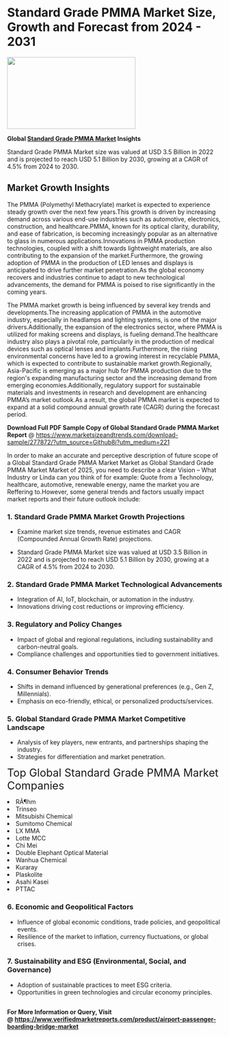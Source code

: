 <H1>Standard Grade PMMA Market Size, Growth and Forecast from 2024 - 2031</H1><img class="aligncenter size-medium wp-image-584254" src="https://thirdeyenews.in/wp-content/uploads/2024/09/Global-Market-Research-300x168.jpeg" alt="" width="300" height="168" /><p><strong>Global&nbsp;<a href="https://www.marketsizeandtrends.com/download-sample/277872/?utm_source=Github8j?utm_medium=221">Standard Grade PMMA Market</a> Insights</strong></p><p>Standard Grade PMMA Market size was valued at USD 3.5 Billion in 2022 and is projected to reach USD 5.1 Billion by 2030, growing at a CAGR of 4.5% from 2024 to 2030.</p><p><h2>Market Growth Insights</h2> <p>The PMMA (Polymethyl Methacrylate) market is expected to experience steady growth over the next few years.This growth is driven by increasing demand across various end-use industries such as automotive, electronics, construction, and healthcare.PMMA, known for its optical clarity, durability, and ease of fabrication, is becoming increasingly popular as an alternative to glass in numerous applications.Innovations in PMMA production technologies, coupled with a shift towards lightweight materials, are also contributing to the expansion of the market.Furthermore, the growing adoption of PMMA in the production of LED lenses and displays is anticipated to drive further market penetration.As the global economy recovers and industries continue to adapt to new technological advancements, the demand for PMMA is poised to rise significantly in the coming years.</p> <p>The PMMA market growth is being influenced by several key trends and developments.The increasing application of PMMA in the automotive industry, especially in headlamps and lighting systems, is one of the major drivers.Additionally, the expansion of the electronics sector, where PMMA is utilized for making screens and displays, is fueling demand.The healthcare industry also plays a pivotal role, particularly in the production of medical devices such as optical lenses and implants.Furthermore, the rising environmental concerns have led to a growing interest in recyclable PMMA, which is expected to contribute to sustainable market growth.Regionally, Asia-Pacific is emerging as a major hub for PMMA production due to the region's expanding manufacturing sector and the increasing demand from emerging economies.Additionally, regulatory support for sustainable materials and investments in research and development are enhancing PMMA’s market outlook.As a result, the global PMMA market is expected to expand at a solid compound annual growth rate (CAGR) during the forecast period.</p> <p><span class=""><strong>Download Full PDF Sample Copy of Global Standard Grade PMMA Market Report</strong> @ <a href="https://www.marketsizeandtrends.com/download-sample/277872/?utm_source=Github8j?utm_medium=221" target="_blank">https://www.marketsizeandtrends.com/download-sample/277872/?utm_source=Github8j?utm_medium=221</a></span></p><p>In order to make an accurate and perceptive description of future scope of a Global&nbsp;Standard Grade PMMA Market Market as Global&nbsp;Standard Grade PMMA Market Market of 2025, you need to describe a clear Vision &ndash; What Industry or Linda can you think of for example: Quote from a Technology, healthcare, automotive, renewable energy, name the market you are Reffering to.However, some general trends and factors usually impact market reports and their future outlook include:</p><h3>1.&nbsp;<strong>Standard Grade PMMA Market Growth Projections</strong></h3><ul><li>Examine market size trends, revenue estimates and CAGR (Compounded Annual Growth Rate) projections.</li><li><p>Standard Grade PMMA Market size was valued at USD 3.5 Billion in 2022 and is projected to reach USD 5.1 Billion by 2030, growing at a CAGR of 4.5% from 2024 to 2030.</p></li></ul><h3>2.&nbsp;<strong>Standard Grade PMMA Market Technological Advancements</strong></h3><ul><li>Integration of AI, IoT, blockchain, or automation in the industry.</li><li>Innovations driving cost reductions or improving efficiency.</li></ul><h3>3.&nbsp;<strong>Regulatory and Policy Changes</strong></h3><ul><li>Impact of global and regional regulations, including sustainability and carbon-neutral goals.</li><li>Compliance challenges and opportunities tied to government initiatives.</li></ul><h3>4.&nbsp;<strong>Consumer Behavior Trends</strong></h3><ul><li>Shifts in demand influenced by generational preferences (e.g., Gen Z, Millennials).</li><li>Emphasis on eco-friendly, ethical, or personalized products/services.</li></ul><h3>5.&nbsp;<strong>Global Standard Grade PMMA Market Competitive Landscape</strong></h3><ul><li>Analysis of key players, new entrants, and partnerships shaping the industry.</li><li>Strategies for differentiation and market penetration.</li></ul><p data-pm-slice="1 1 []"><span style="color: inherit; font-family: inherit; font-size: 25px;">Top Global Standard Grade PMMA Market Companies</span></p><div class="" data-test-id=""><p><li>RÃ¶hm</li><li> Trinseo</li><li> Mitsubishi Chemical</li><li> Sumitomo Chemical</li><li> LX MMA</li><li> Lotte MCC</li><li> Chi Mei</li><li> Double Elephant Optical Material</li><li> Wanhua Chemical</li><li> Kuraray</li><li> Plaskolite</li><li> Asahi Kasei</li><li> PTTAC</li></p></div><h3>6.&nbsp;<strong>Economic and Geopolitical Factors</strong></h3><ul><li>Influence of global economic conditions, trade policies, and geopolitical events.</li><li>Resilience of the market to inflation, currency fluctuations, or global crises.</li></ul><h3>7.&nbsp;<strong>Sustainability and ESG (Environmental, Social, and Governance)</strong></h3><ul><li>Adoption of sustainable practices to meet ESG criteria.</li><li>Opportunities in green technologies and circular economy principles.</li></ul><h2><strong style="font-size: 14px;">For More Information or Query, Visit @&nbsp;</strong><a style="background-color: #ffffff; font-size: 14px;" href="https://www.marketsizeandtrends.com/report/standard-grade-pmma-market/" target="_blank">https://www.verifiedmarketreports.com/product/airport-passenger-boarding-bridge-market</a></h2>